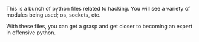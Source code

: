 This is a bunch of python files related to hacking. You will see a variety of modules being used; os, sockets, etc. 

With these files, you can get a grasp and get closer to becoming an expert in offensive python. 
